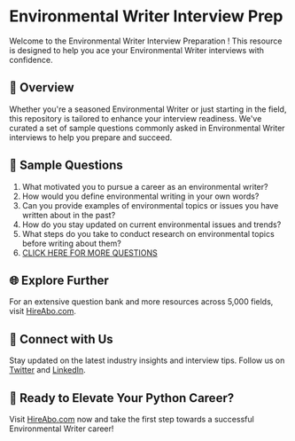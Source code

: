 # Environmental Writer Interview Prep

Welcome to the Environmental Writer Interview Preparation ! This resource is designed to help you ace your Environmental Writer interviews with confidence.

## 🚀 Overview

Whether you're a seasoned Environmental Writer or just starting in the field, this repository is tailored to enhance your interview readiness. We've curated a set of sample questions commonly asked in Environmental Writer interviews to help you prepare and succeed.

## 📝 Sample Questions

1. What motivated you to pursue a career as an environmental writer?
2. How would you define environmental writing in your own words?
3. Can you provide examples of environmental topics or issues you have written about in the past?
4. How do you stay updated on current environmental issues and trends?
5. What steps do you take to conduct research on environmental topics before writing about them?
6. [CLICK HERE FOR MORE QUESTIONS](https://hireabo.com/job/10_1_46/Environmental%20Writer)

## 🌐 Explore Further

For an extensive question bank and more resources across 5,000 fields, visit [HireAbo.com](https://www.hireabo.com).

## 📱 Connect with Us

Stay updated on the latest industry insights and interview tips. Follow us on [Twitter](https://twitter.com/hireabo) and [LinkedIn](https://www.linkedin.com/in/hire-abo-3609972a8/).

## 🚀 Ready to Elevate Your Python Career?

Visit [HireAbo.com](https://www.hireabo.com) now and take the first step towards a successful Environmental Writer career!